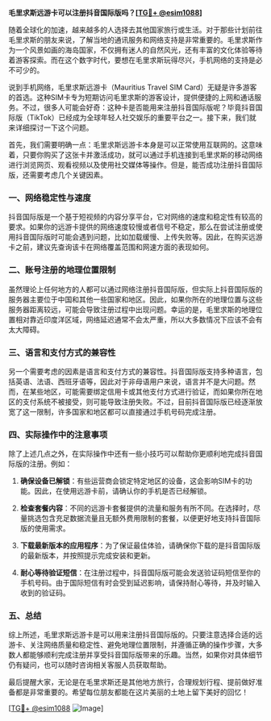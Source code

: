 **毛里求斯远游卡可以注册抖音国际版吗？[[TG💪+ @esim1088](https://t.me/s/esim1088)]**

随着全球化的加速，越来越多的人选择去其他国家旅行或生活。对于那些计划前往毛里求斯的朋友来说，了解当地的通讯服务和网络支持是非常重要的。毛里求斯作为一个风景如画的海岛国家，不仅拥有迷人的自然风光，还有丰富的文化体验等待着游客探索。而在这个数字时代，要想在毛里求斯玩得尽兴，手机网络的支持是必不可少的。

说到手机网络，毛里求斯远游卡（Mauritius Travel SIM Card）无疑是许多游客的首选。这种SIM卡专为短期访问毛里求斯的游客设计，提供便捷的上网和通话服务。不过，很多人可能会好奇：这种卡是否能用来注册抖音国际版呢？毕竟抖音国际版（TikTok）已经成为全球年轻人社交娱乐的重要平台之一。接下来，我们就来详细探讨一下这个问题。

首先，我们需要明确一点：毛里求斯远游卡本身是可以正常使用互联网的。这意味着，只要你购买了这张卡并激活成功，就可以通过手机连接到毛里求斯的移动网络进行浏览网页、观看视频以及使用社交媒体等操作。但是，能否成功注册抖音国际版，还需要考虑几个关键因素。

### 一、网络稳定性与速度

抖音国际版是一个基于短视频的内容分享平台，它对网络的速度和稳定性有较高的要求。如果你的远游卡提供的网络速度较慢或者信号不稳定，那么在尝试注册或使用抖音国际版时可能会遇到问题，比如加载缓慢、上传失败等。因此，在购买远游卡之前，建议先查询该卡在网络覆盖范围和网速方面的表现如何。

### 二、账号注册的地理位置限制

虽然理论上任何地方的人都可以通过网络注册抖音国际版，但实际上抖音国际版的服务器主要位于中国和其他一些国家和地区。因此，如果你所在的地理位置与这些服务器距离较远，可能会导致注册过程中出现问题。幸运的是，毛里求斯的地理位置相对靠近印度洋区域，网络延迟通常不会太严重，所以大多数情况下应该不会有太大障碍。

### 三、语言和支付方式的兼容性

另一个需要考虑的因素是语言和支付方式的兼容性。抖音国际版支持多种语言，包括英语、法语、西班牙语等，因此对于非母语用户来说，语言并不是大问题。然而，在某些地区，可能需要绑定信用卡或其他支付方式进行验证，而如果你所在地区的支付系统不被接受，则可能导致注册失败。不过，目前抖音国际版已经逐渐放宽了这一限制，许多国家和地区都可以直接通过手机号码完成注册。

### 四、实际操作中的注意事项

除了上述几点之外，在实际操作中还有一些小技巧可以帮助你更顺利地完成抖音国际版的注册。例如：

1. **确保设备已解锁**：有些运营商会锁定特定地区的设备，这会影响SIM卡的功能。因此，在使用远游卡前，请确认你的手机是否已经解锁。
   
2. **检查套餐内容**：不同的远游卡套餐提供的流量和服务有所不同。在选择时，尽量挑选包含充足数据流量且无额外费用限制的套餐，以便更好地支持抖音国际版的使用需求。

3. **下载最新版本的应用程序**：为了保证最佳体验，请确保你下载的是抖音国际版的最新版本，并按照提示完成安装和更新。

4. **耐心等待验证短信**：在注册过程中，抖音国际版可能会发送验证码短信至你的手机号码。由于国际短信有时会受到延迟影响，请保持耐心等待，并及时输入收到的验证码。

### 五、总结

综上所述，毛里求斯远游卡是可以用来注册抖音国际版的。只要注意选择合适的远游卡、关注网络质量和稳定性、避免地理位置限制，并遵循正确的操作步骤，大多数人都能够顺利完成注册并享受抖音国际版带来的乐趣。当然，如果你对具体细节仍有疑问，也可以随时咨询相关客服人员获取帮助。

最后提醒大家，无论是在毛里求斯还是其他地方旅行，合理规划行程、提前做好准备都是非常重要的。希望每位朋友都能在这片美丽的土地上留下美好的回忆！

[[TG💪+ @esim1088](https://t.me/s/esim1088) ![Image](https://i.postimg.cc/4NQfJmqS/Snipaste-2025-05-13-00-14-12.png)]